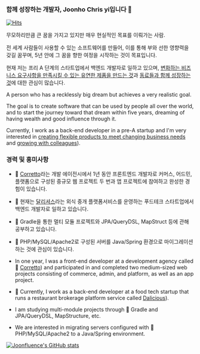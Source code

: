 ### 함께 성장하는 개발자, Joonho Chris yi입니다 👋

[![Hits](https://hits.seeyoufarm.com/api/count/incr/badge.svg?url=https%3A%2F%2Fgithub.com%2Fjoonfluence&count_bg=%238CB95C&title_bg=%23555555&icon=&icon_color=%23E7E7E7&title=hits&edge_flat=false)](https://hits.seeyoufarm.com)

무모하리만큼 큰 꿈을 가지고 있지만 매우 현실적인 목표를 이뤄가는 사람. 

전 세계 사람들이 사용할 수 있는 소프트웨어를 만들어, 이를 통해 부와 선한 영향력을 갖길 꿈꾸며, 5년 안에 그 꿈을 향한 여정을 시작하는 것이 목표입니다. 

현재 저는 프리 A 단계의 스타트업에서 백엔드 개발자로 일하고 있으며, [변화하는 비즈니스 요구사항을 만족시킬 수 있는 유연한 제품을 만드는 것](https://joonfluence.tistory.com/322)과 [동료들과 함께 성장하는 것](https://joonfluence.tistory.com/667)에 대한 관심이 많습니다.

A person who has a recklessly big dream but achieves a very realistic goal.

The goal is to create software that can be used by people all over the world, and to start the journey toward that dream within five years, dreaming of having wealth and good influence through it.

Currently, I work as a back-end developer in a pre-A startup and I'm very interested in [creating flexible products to meet changing business needs](https://joonfluence.tistory.com/322) and [growing with colleagues](https://joonfluence.tistory.com/667)).

### 경력 및 흥미사항

- 👯 [Corretto](https://insideweb.kr/)라는 개발 에이전시에서 1년 동안 프론트엔드 개발자로 커머스, 어드민, 플랫폼으로 구성된 중규모 웹 프로젝트 두 번과 앱 프로젝트에 참여하고 완성한 경험이 있습니다. 
- 🔭 현재는 [달리셔스](https://kurrant.co/)라는 외식 중개 플랫폼서비스를 운영하는 푸드테크 스타트업에서 백엔드 개발자로 일하고 있습니다. 
- 🌱 Gradle을 통한 멀티 모듈 프로젝트와 JPA/QueryDSL, MapStruct 등에 관해 공부하고 있습니다. 
- 📜 PHP/MySQL/Apache2로 구성된 서버를 Java/Spring 환경으로 마이그레이션하는 것에 관심이 있습니다. 

- In one year, I was a front-end developer at a development agency called 👯 [Corretto](https://insideweb.kr/)) and participated in and completed two medium-sized web projects consisting of commerce, admin, and platform, as well as an app project.
- 🔭 Currently, I work as a back-end developer at a food tech startup that runs a restaurant brokerage platform service called [Dalicious](https://kurrant.co/)).
- I am studying multi-module projects through 🌱 Gradle and JPA/QueryDSL, MapStructure, etc.
- We are interested in migrating servers configured with 📜 PHP/MySQL/Apache2 to a Java/Spring environment.

[![Joonfluence's GitHub stats](https://github-readme-stats.vercel.app/api?username=Joonfluence)](https://github.com/anuraghazra/github-readme-stats)
